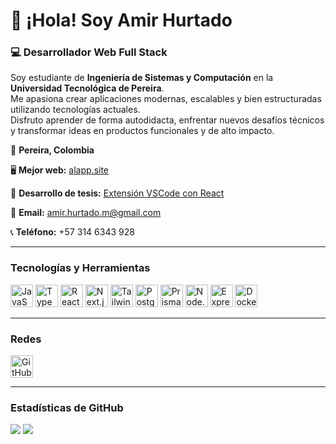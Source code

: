 # 👋 ¡Hola! Soy Amir Hurtado

### 💻 Desarrollador Web Full Stack  

Soy estudiante de **Ingeniería de Sistemas y Computación** en la **Universidad Tecnológica de Pereira**.  
Me apasiona crear aplicaciones modernas, escalables y bien estructuradas utilizando tecnologías actuales.  
Disfruto aprender de forma autodidacta, enfrentar nuevos desafíos técnicos y transformar ideas en productos funcionales y de alto impacto.  

📍 **Pereira, Colombia** 

🖥️ **Mejor web:** [alapp.site](https://alapp.site)  

📘 **Desarrollo de tesis:** [Extensión VSCode con React](https://github.com/LabSirius/RiscVSiriusStudio)  

📧 **Email:** [amir.hurtado.m@gmail.com](mailto:amir.hurtado.m@gmail.com)  

📞 **Teléfono:** +57 314 6343 928

   

---

### Tecnologías y Herramientas

<p align="left">
  <img src="https://raw.githubusercontent.com/danielcranney/readme-generator/main/public/icons/skills/javascript-colored.svg" width="36" height="36" alt="JavaScript" />
  <img src="https://raw.githubusercontent.com/danielcranney/readme-generator/main/public/icons/skills/typescript-colored.svg" width="36" height="36" alt="TypeScript" />
  <img src="https://raw.githubusercontent.com/danielcranney/readme-generator/main/public/icons/skills/react-colored.svg" width="36" height="36" alt="React" />
  <img src="https://raw.githubusercontent.com/danielcranney/readme-generator/main/public/icons/skills/nextjs-colored-dark.svg" width="36" height="36" alt="Next.js" />
  <img src="https://raw.githubusercontent.com/danielcranney/readme-generator/main/public/icons/skills/tailwindcss-colored.svg" width="36" height="36" alt="TailwindCSS" />
  <img src="https://raw.githubusercontent.com/danielcranney/readme-generator/main/public/icons/skills/postgresql-colored.svg" width="36" height="36" alt="PostgreSQL" />
  <img src="https://raw.githubusercontent.com/danielcranney/readme-generator/main/public/icons/skills/prisma-colored.svg" width="36" height="36" alt="Prisma" />
  <img src="https://raw.githubusercontent.com/danielcranney/readme-generator/main/public/icons/skills/nodejs-colored.svg" width="36" height="36" alt="Node.js" />
  <img src="https://raw.githubusercontent.com/danielcranney/readme-generator/main/public/icons/skills/express-colored-dark.svg" width="36" height="36" alt="Express" />
  <img src="https://raw.githubusercontent.com/danielcranney/readme-generator/main/public/icons/skills/docker-colored.svg" width="36" height="36" alt="Docker" />
</p>

---

### Redes

<p align="left">
  <a href="https://github.com/amirhurtado" target="_blank">
    <img src="https://raw.githubusercontent.com/danielcranney/readme-generator/main/public/icons/socials/github.svg" width="36" height="36" alt="GitHub" />
  </a>
</p>

---

### Estadísticas de GitHub

<p align="left">
  <img src="https://github-readme-streak-stats.herokuapp.com/?user=amirhurtado&theme=tokyonight&hide_border=true" />
  <img src="https://github-readme-stats.vercel.app/api/top-langs/?username=amirhurtado&layout=compact&theme=tokyonight&hide_border=true" />
</p>
